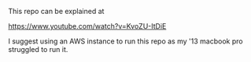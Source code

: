 This repo can be explained at 

https://www.youtube.com/watch?v=KvoZU-ItDiE


I suggest using an AWS instance to run this repo as my '13 macbook pro struggled to run it.